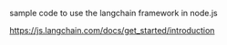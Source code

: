 sample code to use the langchain framework in node.js

https://js.langchain.com/docs/get_started/introduction

